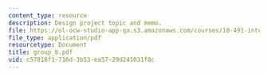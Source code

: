 ```yaml
---
content_type: resource
description: Design project topic and memo.
file: https://ol-ocw-studio-app-qa.s3.amazonaws.com/courses/10-491-integrated-chemical-engineering-ii-spring-2006/c57818f1716d3b53ea5729d241031f8c_group_8.pdf
file_type: application/pdf
resourcetype: Document
title: group_8.pdf
uid: c57818f1-716d-3b53-ea57-29d241031f8c
---
```

